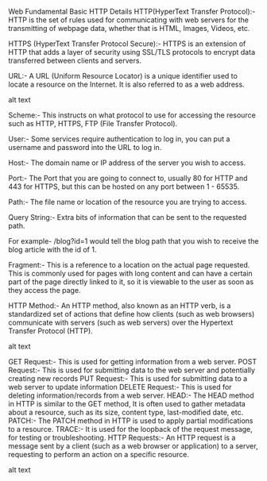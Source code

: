 Web Fundamental Basic
HTTP Details
HTTP(HyperText Transfer Protocol):- HTTP is the set of rules used for communicating with web servers for the transmitting of webpage data, whether that is HTML, Images, Videos, etc.

HTTPS (HyperText Transfer Protocol Secure):- HTTPS is an extension of HTTP that adds a layer of security using SSL/TLS protocols to encrypt data transferred between clients and servers.

URL:- A URL (Uniform Resource Locator) is a unique identifier used to locate a resource on the Internet. It is also referred to as a web address.

alt text

Scheme:- This instructs on what protocol to use for accessing the resource such as HTTP, HTTPS, FTP (File Transfer Protocol).

User:- Some services require authentication to log in, you can put a username and password into the URL to log in.

Host:- The domain name or IP address of the server you wish to access.

Port:- The Port that you are going to connect to, usually 80 for HTTP and 443 for HTTPS, but this can be hosted on any port between 1 - 65535.

Path:- The file name or location of the resource you are trying to access.

Query String:- Extra bits of information that can be sent to the requested path.

For example- /blog?id=1 would tell the blog path that you wish to receive the blog article with the id of 1.

Fragment:- This is a reference to a location on the actual page requested. This is commonly used for pages with long content and can have a certain part of the page directly linked to it, so it is viewable to the user as soon as they access the page.

HTTP Method:- An HTTP method, also known as an HTTP verb, is a standardized set of actions that define how clients (such as web browsers) communicate with servers (such as web servers) over the Hypertext Transfer Protocol (HTTP).

alt text

GET Request:- This is used for getting information from a web server.
POST Request:- This is used for submitting data to the web server and potentially creating new records
PUT Request:- This is used for submitting data to a web server to update information
DELETE Request:- This is used for deleting information/records from a web server.
HEAD:- The HEAD method in HTTP is similar to the GET method, It is often used to gather metadata about a resource, such as its size, content type, last-modified date, etc.
PATCH:- The PATCH method in HTTP is used to apply partial modifications to a resource.
TRACE:- It is used for the loopback of the request message, for testing or troubleshooting.
HTTP Requests:- An HTTP request is a message sent by a client (such as a web browser or application) to a server, requesting to perform an action on a specific resource.

alt text
